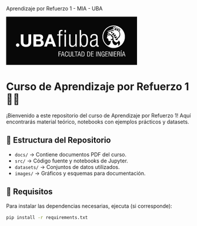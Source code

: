 Aprendizaje por Refuerzo 1 - MIA - UBA

![Logo](images/logo_fiuba.png)

# Curso de Aprendizaje por Refuerzo 1 📘🤖
¡Bienvenido a este repositorio del curso de Aprendizaje por Refuerzo 1! Aquí encontrarás material teórico, notebooks con ejemplos prácticos y datasets.

## 📂 Estructura del Repositorio
- `docs/` → Contiene documentos PDF del curso.
- `src/` → Código fuente y notebooks de Jupyter.
- `datasets/` → Conjuntos de datos utilizados.
- `images/` → Gráficos y esquemas para documentación.

## 📜 Requisitos
Para instalar las dependencias necesarias, ejecuta (si corresponde):
```bash
pip install -r requirements.txt
